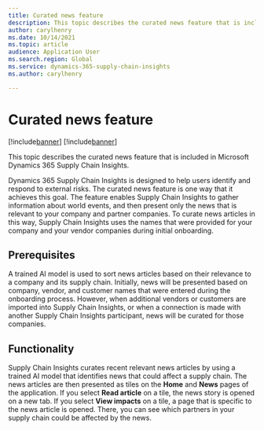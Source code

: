 ```yaml
---
title: Curated news feature
description: This topic describes the curated news feature that is included in Microsoft Dynamics 365 Supply Chain Insights.
author: carylhenry
ms.date: 10/14/2021
ms.topic: article
audience: Application User
ms.search.region: Global
ms.service: dynamics-365-supply-chain-insights
ms.author: carylhenry

---
```


# Curated news feature

[!include[banner](includes/banner.md)]
[!include[banner](includes/preview-banner.md)]

This topic describes the curated news feature that is included in Microsoft Dynamics 365 Supply Chain Insights.

Dynamics 365 Supply Chain Insights is designed to help users identify and respond to external risks. The curated news feature is one way that it achieves this goal. The feature enables Supply Chain Insights to gather information about world events, and then present only the news that is relevant to your company and partner companies. To curate news articles in this way, Supply Chain Insights uses the names that were provided for your company and your vendor companies during initial onboarding.

## Prerequisites

A trained AI model is used to sort news articles based on their relevance to a company and its supply chain. Initially, news will be presented based on company, vendor, and customer names that were entered during the onboarding process. However, when additional vendors or customers are imported into Supply Chain Insights, or when a connection is made with another Supply Chain Insights participant, news will be curated for those companies.

## Functionality

Supply Chain Insights curates recent relevant news articles by using a trained AI model that identifies news that could affect a supply chain. The news articles are then presented as tiles on the **Home** and **News** pages of the application. If you select **Read article** on a tile, the news story is opened on a new tab. If you select **View impacts** on a tile, a page that is specific to the news article is opened. There, you can see which partners in your supply chain could be affected by the news.

<!--![list of news articles](/articles/media/news-list.PNG)-->
